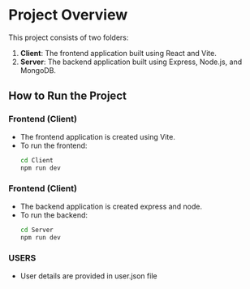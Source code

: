 # Project Overview

This project consists of two folders:

1. **Client**: The frontend application built using React and Vite.
2. **Server**: The backend application built using Express, Node.js, and MongoDB.

## How to Run the Project

### Frontend (Client)
- The frontend application is created using Vite.
- To run the frontend:
  ```bash
  cd Client
  npm run dev

### Frontend (Client)
- The backend application is created express and node.
- To run the backend:
  ```bash
  cd Server
  npm run dev 

### USERS
- User details are provided in user.json file

